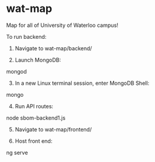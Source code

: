 # wat-map
Map for all of University of Waterloo campus!

To run backend:

1. Navigate to wat-map/backend/

2. Launch MongoDB:

  mongod
  
3. In a new Linux terminal session, enter MongoDB Shell:

  mongo
  
4. Run API routes:

  node sbom-backend1.js
  
5. Navigate to wat-map/frontend/

6. Host front end:

  ng serve
